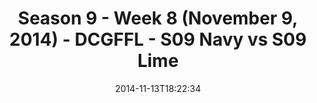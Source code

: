---
title: Season 9 - Week 8 (November 9, 2014) - DCGFFL - S09 Navy vs S09 Lime
teams-score:
- team: _teams/s09-navy-rear-admirals.md
  score:
- team: _teams/s09-lime.md
  score: 25
mvp: 'MVPs: Dameron Rendell (Navy), TJ Rhone (Lime)'
game-ball: N/A
season: 9
week: 8
date: '2014-11-13T18:22:34'
pageid: season-9-week-8-4463-vs-4460
---